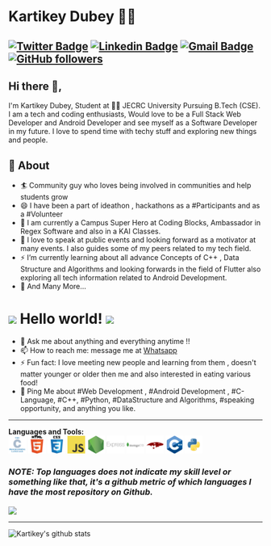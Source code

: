 # Kartikey Dubey 👨‍💻
[![Twitter Badge](https://img.shields.io/badge/-@KartikeyDubey-1ca0f1?style=flat-square&labelColor=1ca0f1&logo=twitter&logoColor=white&link=https://twitter.com/KARTIKE26127836)](https://twitter.com/KARTIKE26127836) [![Linkedin Badge](https://img.shields.io/badge/-KartikeyDubey-blue?style=flat-square&logo=Linkedin&logoColor=white&link=https://www.linkedin.com/in/kartikeydubey02/)](https://www.linkedin.com/in/kartikeydubey02/) 
[![Gmail Badge](https://img.shields.io/badge/-dkartikey1@gmail.com-c14438?style=flat-square&logo=Gmail&logoColor=white&link=mailto:dkartikey1@gmail.com)](mailto:dkartikey1@gmail.com)
[![GitHub followers](https://img.shields.io/github/followers/kartikey0217?label=Follow&style=social)](https://github.com/kartikey0217/?tab=follow)
---
## Hi there 👋,           
I'm Kartikey Dubey, Student at 👨‍💻 JECRC University Pursuing B.Tech (CSE).  I am a tech and coding enthusiasts, Would love to be a Full Stack Web Developer and Android Developer and see myself as a Software Developer in my future. I love to spend time with techy stuff and exploring new things and people.

## 🧐 About
- 🏄‍ Community guy who loves being involved in communities and help students grow
- 😄 I have been a part of ideathon , hackathons as a #Participants and as a #Volunteer
- 🔭 I am currently a Campus Super Hero at Coding Blocks, Ambassador in Regex Software and also in a KAI Classes.
- 🌱 I love to speak at public events and looking forward  as a motivator at many events. I also guides some of my peers related to my tech field.
- ⚡ I’m currently learning about all advance Concepts of C++ , Data Structure and Algorithms and looking forwards in the field of Flutter also exploring all tech information related to Android Development. 
- 👯 And Many More...


# <img src="https://github.com/TheDudeThatCode/TheDudeThatCode/blob/master/Assets/Hi.gif" width="29px"> Hello world!&nbsp;<img src="https://github.com/TheDudeThatCode/TheDudeThatCode/blob/master/Assets/Earth.gif" width="24px">

- 💬 Ask me about anything and everything anytime !! 
- 📫 How to reach me: message me at [Whatsapp](https://wa.me/918529749879)
- ⚡ Fun fact: I love meeting new people and learning from them , doesn't matter younger or older then me  and also interested in eating various food! 
- 💬 Ping Me about #Web Development , #Android Development , #C-Language, #C++, #Python, #DataStructure and Algorithms, #speaking opportunity, and anything you like.
---
**Languages and Tools:**  
<code><img height="35" src="https://raw.githubusercontent.com/github/explore/80688e429a7d4ef2fca1e82350fe8e3517d3494d/topics/c/c.png"></code>
<code><img height="35" src="https://raw.githubusercontent.com/github/explore/80688e429a7d4ef2fca1e82350fe8e3517d3494d/topics/html/html.png"></code>
<code><img height="35" src="https://raw.githubusercontent.com/github/explore/80688e429a7d4ef2fca1e82350fe8e3517d3494d/topics/css/css.png"></code>
<code><img height="35" src="https://raw.githubusercontent.com/github/explore/80688e429a7d4ef2fca1e82350fe8e3517d3494d/topics/javascript/javascript.png"></code>
<code><img height="35" src="https://raw.githubusercontent.com/github/explore/80688e429a7d4ef2fca1e82350fe8e3517d3494d/topics/nodejs/nodejs.png"></code> 
<code><img height="35" src="https://raw.githubusercontent.com/github/explore/80688e429a7d4ef2fca1e82350fe8e3517d3494d/topics/express/express.png"></code>
<code><img height="35" src="https://raw.githubusercontent.com/github/explore/80688e429a7d4ef2fca1e82350fe8e3517d3494d/topics/mongodb/mongodb.png"></code> 
<code><img height="35" src="https://raw.githubusercontent.com/github/explore/80688e429a7d4ef2fca1e82350fe8e3517d3494d/topics/mongoose/mongoose.png"></code>
<code><img height="35" src="https://raw.githubusercontent.com/github/explore/80688e429a7d4ef2fca1e82350fe8e3517d3494d/topics/cpp/cpp.png"></code> 
<code><img height="35" src="https://raw.githubusercontent.com/github/explore/80688e429a7d4ef2fca1e82350fe8e3517d3494d/topics/python/python.png"></code>


*<h3>NOTE: Top languages does not indicate my skill level or something like that, it's a github metric of which languages I have the most repository on Github.</h3>*

<a href="https://github.com/anuraghazra/github-readme-stats">
  <img align="center" src="https://github-readme-stats.vercel.app/api/top-langs/?username=Kartikey0217" />
</a>

---
![Kartikey's github stats](https://github-readme-stats.vercel.app/api?username=kartikey0217&show_icons=true)

